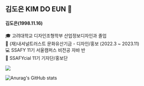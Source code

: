 ## 김도은 KIM DO EUN 👋

#### 김도은(1998.11.16)

🎓 고려대학교 디자인조형학부 산업정보디자인과 졸업 <br>
🧾 (재)내셔널트러스트 문화유산기금 - 디자인/홍보 (2022.3 ~ 2023.11) <br>
💻 SSAFY 11기 서울캠퍼스 비전공 자바 반 <br>
🎈 SSAFYcial 11기 기자단/홍보단 <br>

<a href="https://www.instagram.com/doster_inssafy/" target="_blank"><img src="https://img.shields.io/badge/ECD53F?style=flat&logo=appveyor&logoColor=000000"/></a>

![Anurag's GitHub stats](https://github-readme-stats.vercel.app/api?username=ide05484&show_icons=true&theme=radical)
